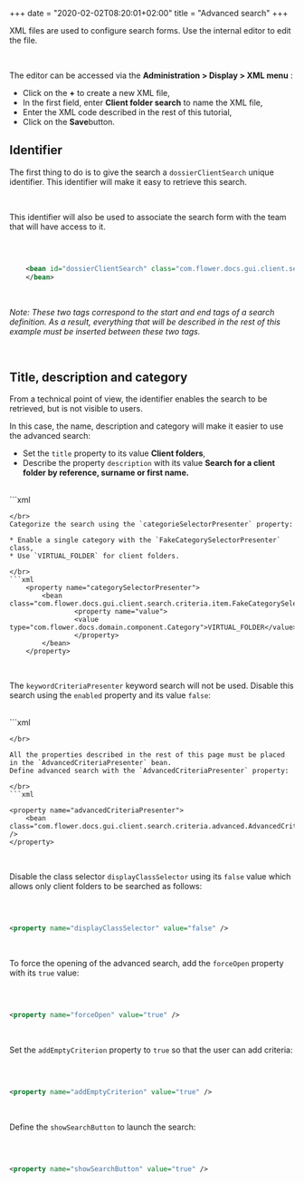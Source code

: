 +++
date = "2020-02-02T08:20:01+02:00"
title = "Advanced search"
+++


XML files are used to configure search forms. Use the internal editor to edit the file.

</br>

The editor can be accessed via the **Administration > Display > XML menu** : 

* Click on the **+** to create a new XML file,
* In the first field, enter **Client folder search** to name the XML file,
* Enter the XML code described in the rest of this tutorial,
* Click on the **Save**button.

## Identifier

The first thing to do is to give the search a `dossierClientSearch` unique identifier.  This identifier will make it easy to retrieve this search.

</br>

This identifier will also be used to associate the search form with the team that will have access to it.

</br>

```xml

	<bean id="dossierClientSearch" class="com.flower.docs.gui.client.search.ComponentSearchPresenter" scope="prototype">	  
	</bean>

```
</br>

_Note: These two tags correspond to the start and end tags of a search definition. As a result, everything that will be described in the rest of this example must be inserted between these two tags._

</br>

## Title, description and category

From a technical point of view, the identifier enables the search to be retrieved, but is not visible to users.

In this case, the name, description and category will make it easier to use the advanced search: 

* Set the `title` property to its value **Client folders**,
* Describe the property `description` with its value **Search for a client folder by reference, surname or first name.**

</br>
```xml

<property name="title" value="Dossiers Clients" />
<property name="description" value="Rechercher un dossier client par sa référence, son nom ou son prénom."/>

```
</br>
Categorize the search using the `categorieSelectorPresenter` property: 

* Enable a single category with the `FakeCategorySelectorPresenter` class,
* Use `VIRTUAL_FOLDER` for client folders.

</br>
```xml
	<property name="categorySelectorPresenter">
		<bean class="com.flower.docs.gui.client.search.criteria.item.FakeCategorySelectorPresenter">
				<property name="value">
				<value type="com.flower.docs.domain.component.Category">VIRTUAL_FOLDER</value>
				</property>
		</bean>
	</property>
```
</br>

The `keywordCriteriaPresenter` keyword search will not be used. Disable this search using the `enabled` property and its value `false`:

</br>
```xml

<property name="keywordCriteriaPresenter">
	<bean class="com.flower.docs.gui.client.search.criteria.KeywordCriteriaPresenter">
		<property name="enabled" value="false" />
	</bean>
</property>

```
</br>

All the properties described in the rest of this page must be placed in the `AdvancedCriteriaPresenter` bean.
Define advanced search with the `AdvancedCriteriaPresenter` property: 

</br>
```xml

<property name="advancedCriteriaPresenter">
    <bean class="com.flower.docs.gui.client.search.criteria.advanced.AdvancedCriteriaPresenter" />
</property>

```

</br>

Disable the class selector `displayClassSelector` using its `false` value which allows only client folders to be searched as follows: 

</br>

```xml

<property name="displayClassSelector" value="false" />

```
</br>

To force the opening of the advanced search, add the `forceOpen` property with its `true` value:

</br>


```xml

<property name="forceOpen" value="true" />

```

</br>

Set the `addEmptyCriterion` property to `true` so that the user can add criteria:

</br>

```xml

<property name="addEmptyCriterion" value="true" />

```

</br>

Define the `showSearchButton` to launch the search: 

</br>


```xml

<property name="showSearchButton" value="true" />

```
